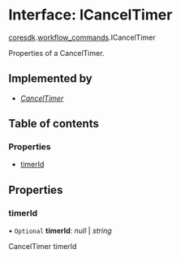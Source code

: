 # Interface: ICancelTimer

[coresdk](../modules/proto.coresdk.md).[workflow_commands](../modules/proto.coresdk.workflow_commands.md).ICancelTimer

Properties of a CancelTimer.

## Implemented by

* [*CancelTimer*](../classes/proto.coresdk.workflow_commands.canceltimer.md)

## Table of contents

### Properties

- [timerId](proto.coresdk.workflow_commands.icanceltimer.md#timerid)

## Properties

### timerId

• `Optional` **timerId**: *null* \| *string*

CancelTimer timerId

